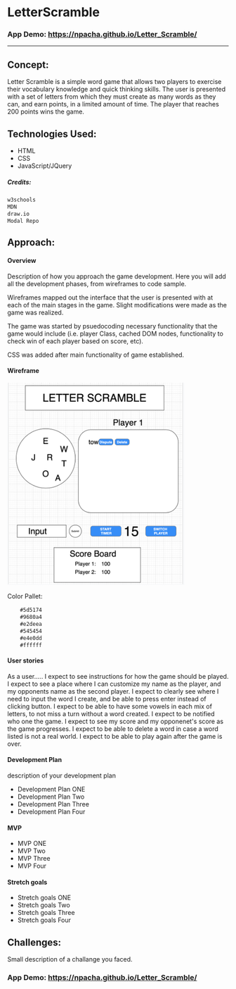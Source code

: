 # LetterScramble

### App Demo: https://npacha.github.io/Letter_Scramble/

---

## Concept:
Letter Scramble is a simple word game that allows two players to exercise their vocabulary knowledge and quick thinking skills. The user is presented with a set of letters from which they must create as many words as they can, and earn points, in a limited amount of time. The player that reaches 200 points wins the game. 

## Technologies Used:

* HTML
* CSS
* JavaScript/JQuery

##### Credits:

    w3schools
    MDN
    draw.io
    Modal Repo

## Approach:

#### Overview
Description of how you approach the game development. Here you will add all the development phases, from wireframes to code sample. 

Wireframes mapped out the interface that the user is presented with at each of the main stages in the game. Slight modifications were made as the game was realized. 

The game was started by psuedocoding necessary functionality that the game would include (i.e. player Class, cached DOM nodes, functionality to check win of each player based on score, etc). 

CSS was added after main functionality of game established. 


#### Wireframe

<img src="/wireframe-letterscramble.png" width="80%" >

Color Pallet:

```
    #5d5174
    #9680a4
    #e2deea
    #545454
    #e4e0dd
    #ffffff
```

#### User stories

As a user..... 
I expect to see instructions for how the game should be played. 
I expect to see a place where I can customize my name as the player, and my opponents name as the second player. 
I expect to clearly see where I need to input the word I create, and be able to press enter instead of clicking button. 
I expect to be able to have some vowels in each mix of letters, to not miss a turn without a word created. 
I expect to be notified who one the game. 
I expect to see my score and my opponenet's score as the game progresses. 
I expect to be able to delete a word in case a word listed is not a real world. 
I expect to be able to play again after the game is over. 

#### Development Plan 

description of your development plan 

* Development Plan  ONE
* Development Plan  Two
* Development Plan  Three 
* Development Plan  Four

#### MVP

* MVP ONE
* MVP Two
* MVP Three 
* MVP Four

#### Stretch goals

* Stretch goals ONE
* Stretch goals Two
* Stretch goals Three 
* Stretch goals Four

## Challenges:

Small description of a challange you faced. 




### App Demo: https://npacha.github.io/Letter_Scramble/

